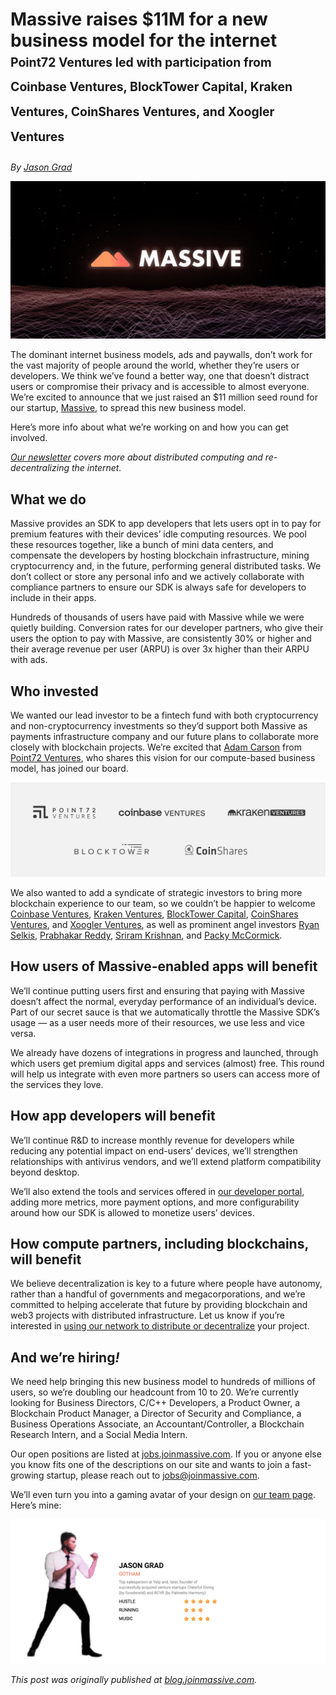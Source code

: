 # Massive raises $11M for a new business model for the internet<br><sub><sup>Point72 Ventures led with participation from Coinbase Ventures, BlockTower Capital, Kraken Ventures, CoinShares Ventures, and Xoogler Ventures

_By [Jason Grad](https://github.com/codeninja23)_

![Massive, a new business model for the internet](massive.jpg)

The dominant internet business models, ads and paywalls, don’t work for the vast majority of people
around the world, whether they’re users or developers. We think we’ve found a better way, one that
doesn’t distract users or compromise their privacy and is accessible to almost everyone. We’re
excited to announce that we just raised an $11 million seed round for our startup,
[Massive](https://joinmassive.com/), to spread this new business model.

Here’s more info about what we’re working on and how you can get involved.

_[Our newsletter](https://upscri.be/f/c3cwu9) covers more about distributed computing and
re-decentralizing the internet._

## What we do

Massive provides an SDK to app developers that lets users opt in to pay for premium features with
their devices’ idle computing resources. We pool these resources together, like a bunch of mini data
centers, and compensate the developers by hosting blockchain infrastructure, mining cryptocurrency
and, in the future, performing general distributed tasks. We don’t collect or store any personal
info and we actively collaborate with compliance partners to ensure our SDK is always safe for
developers to include in their apps.

Hundreds of thousands of users have paid with Massive while we were quietly building. Conversion
rates for our developer partners, who give their users the option to pay with Massive, are
consistently 30% or higher and their average revenue per user (ARPU) is over 3x higher than their
ARPU with ads.

## Who invested

We wanted our lead investor to be a fintech fund with both cryptocurrency and non-cryptocurrency
investments so they’d support both Massive as payments infrastructure company and our future plans
to collaborate more closely with blockchain projects. We’re excited that
[Adam Carson](https://p72.vc/team/adam-k-carson/) from [Point72 Ventures](https://p72.vc/), who
shares this vision for our compute-based business model, has joined our board.

![Massive’s investors](investors.png)

We also wanted to add a syndicate of strategic investors to bring more blockchain experience to our
team, so we couldn’t be happier to welcome [Coinbase Ventures](https://www.coinbase.com/ventures),
[Kraken Ventures](https://www.krakenventures.com/),
[BlockTower Capital](https://www.blocktower.com/),
[CoinShares Ventures](https://coinshares.com/active/cs-ventures), and
[Xoogler Ventures](https://www.linkedin.com/pulse/supporting-ex-google-founders-launching-xoogler-ventures-fong/),
as well as prominent angel investors [Ryan Selkis](https://messari.io/person/ryan-selkis),
[Prabhakar Reddy](https://blog.falconx.io/falconx-raises-17m-in-financing-to-build-the-future-of-digital-asset-trading/),
[Sriram Krishnan](https://sriramkrishnan.substack.com/), and
[Packy McCormick](https://www.notboring.co/).

## How users of Massive-enabled apps will benefit

We’ll continue putting users first and ensuring that paying with Massive doesn’t affect the normal,
everyday performance of an individual’s device. Part of our secret sauce is that we automatically
throttle the Massive SDK’s usage — as a user needs more of their resources, we use less and vice
versa.

We already have dozens of integrations in progress and launched, through which users get premium
digital apps and services (almost) free. This round will help us integrate with even more partners
so users can access more of the services they love.

## How app developers will benefit

We’ll continue R&D to increase monthly revenue for developers while reducing any potential impact on
end-users’ devices, we’ll strengthen relationships with antivirus vendors, and we’ll extend platform
compatibility beyond desktop.

We’ll also extend the tools and services offered in
[our developer portal](https://partners.joinmassive.com/), adding more metrics, more payment
options, and more configurability around how our SDK is allowed to monetize users’ devices.

## How compute partners, including blockchains, will benefit

We believe decentralization is key to a future where people have autonomy, rather than a handful of
governments and megacorporations, and we’re committed to helping accelerate that future by
providing blockchain and web3 projects with distributed infrastructure. Let us know if you’re
interested in [using our network to distribute or decentralize](https://joinmassive.com/daas) your
project.

## And we’re hiring<em>!</em>

We need help bringing this new business model to hundreds of millions of users, so we’re doubling
our headcount from 10 to 20. We’re currently looking for Business Directors, C/C++ Developers, a
Product Owner, a Blockchain Product Manager, a Director of Security and Compliance, a Business
Operations Associate, an Accountant/Controller, a Blockchain Research Intern, and a Social Media
Intern.

Our open positions are listed at [jobs.joinmassive.com](https://jobs.joinmassive.com/). If you or
anyone else you know fits one of the descriptions on our site and wants to join a fast-growing
startup, please reach out to jobs@joinmassive.com.

We’ll even turn you into a gaming avatar of your design on
[our team page](https://joinmassive.com/team). Here’s mine:

![Jason Grad, the avatar](jason.gif)

_This post was originally published at
[blog.joinmassive.com](https://blog.joinmassive.com/massive-raises-11m-for-a-new-business-model-for-the-internet-5c28619b52fd)._

